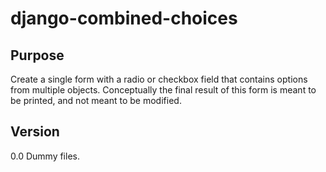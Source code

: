 django-combined-choices
=======================


Purpose
-------

Create a single form with a radio or checkbox field that contains options from multiple objects. Conceptually the final result of this form is meant to be printed, and not meant to be modified.


Version
-------
0.0
Dummy files.
